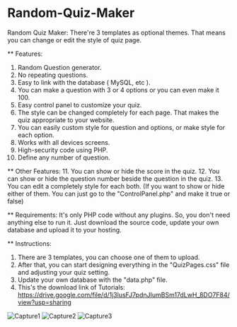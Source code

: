 # Random-Quiz-Maker
Random Quiz Maker: There're 3 templates as optional themes. That means you can change or edit the style of quiz page.

** Features:
1. Random Question generator.
2. No repeating questions.
3. Easy to link with the database ( MySQL, etc ).
4. You can make a question with 3 or 4 options or you can even make it 100.
5. Easy control panel to customize your quiz.
6. The style can be changed completely for each page. That makes the quiz appropriate to your website.
7. You can easily custom style for question and options, or make style for each option.
8. Works with all devices screens.
9. High-security code using PHP.
10. Define any number of question.

** Other Features:
11. You can show or hide the score in the quiz.
12. You can show or hide the question number beside the question in the quiz.
13. You can edit a completely style for each both.
(If you want to show or hide either of them. You can just go to the "ControlPanel.php" and make it true or false)

** Requirements:
It's only PHP code without any plugins. So, you don't need anything else to run it. Just download the source code, update your own database and upload it to your hosting.

** Instructions:
1. There are 3 templates, you can choose one of them to upload.
2. After that, you can start designing everything in the "QuizPages.css" file and adjusting your quiz setting.
3. Update your own database with the "data.php" file.
4. This's the download link of Tutorials: https://drive.google.com/file/d/1j3lusFJ7pdnJIumBSm17dLwH_8DO7F84/view?usp=sharing

![Capture1](https://user-images.githubusercontent.com/83116688/155501818-6576d910-9ae8-4d92-9a84-012506387197.PNG)
![Capture2](https://user-images.githubusercontent.com/83116688/155501836-7a1a34ac-1e1e-4186-91a6-9658a8f1f348.PNG)
![Capture3](https://user-images.githubusercontent.com/83116688/155501849-3cff9fe6-8b5e-4143-a4de-f5692bb47efa.PNG)

